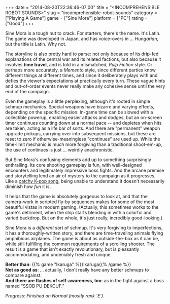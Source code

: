 +++
date = "2014-08-20T22:36:46-07:00"
title = "&lt;INCOMPREHENSIBLE ROBOT SOUNDS&gt;"
slug = "incomprehensible-robot-sounds"
category = ["Playing A Game"]
game = ["Sine Mora"]
platform = ["PC"]
rating = ["Good"]
+++

Sine Mora is a tough nut to crack.  For starters, there's the name.  It's Latin.  The game was developed in Japan, and has voice-overs in ... <i>Hungarian</i>, but the title is Latin.  Why not.

The storyline is also pretty hard to parse: not only because of its drip-fed explanations of the central war and its related factions, but also because it involves <b>time travel</b>, and is told in a mismatched, <i>Pulp Fiction</i> style.  Or perhaps more accurately, a <i>Memento</i> style, since different parties know different things at different times, and since it deliberately plays with and defies the viewer's expectations at practically every turn.  These vague hints and out-of-order events never really make any cohesive sense until the very end of the campaign.

Even the gameplay is a little perplexing, although it's rooted in simple schmup mechanics.  Special weapons have bizarre and varying effects, depending on the specific mission.  In-game time can be slowed with a collectible powerup, enabling easier attacks and dodges, but an on-screen timer continues counting down at a normal pace -- and depletes when hits are taken, acting as a life bar of sorts.  And there are "permanent" weapon upgrade pickups, carrying over into subsequent missions, but these are reset to zero if otherwise-meaningless "continues" are used up.  While the time-limit mechanic is much more forgiving than a traditional shoot-em-up, the use of continues is just ... weirdly anachronistic.

But Sine Mora's confusing elements add up to something surprisingly enthralling.  Its core shooting gameplay is fun, with well-designed encounters and legitimately impressive boss fights.  And the arcane premise and storytelling lend an air of mystery to the campaign as it progresses.  Like a <a href="https://www.youtube.com/watch?v=9bZkp7q19f0">catchy K-pop song</a>, being unable to understand it doesn't necessarily diminish how <i>fun</i> it is.

It helps that the game is absolutely gorgeous to look at, and that the camera-work in scripted fly-by sequences makes for some of the most beautiful vistas in modern gaming.  (Actually, this sometimes works to the game's detriment, when the ship starts blending in with a colorful and varied backdrop.  But on the whole, it's just really, incredibly good-looking.)

Sine Mora is a <i>different</i> sort of schmup.  It's very forgiving to imperfections, it has a thoroughly-written story, and there are time-traveling animals flying amphibious airplanes.  The game is about as outside-the-box as it can be, while still fulfilling the common requirements of a scrolling shooter.  The result is a game that isn't exactly revolutionary, but is pleasantly accommodating, and undeniably fresh and unique.

<b>Better than</b>: {{% game "Ikaruga" %}}Ikaruga{{% /game %}}  
<b>Not as good as</b>: ... actually, I don't really have any better schmups to compare against.  
<b>And there are flashes of self-awareness, too</b>: as in the fight against a boss named "SSOB PU DEKCUF."

<i>Progress: Finished on Normal (mostly rank 'E').</i>
